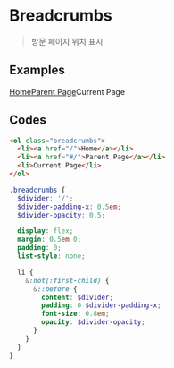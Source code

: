 # Breadcrumbs

> 방문 페이지 위치 표시

## Examples

<div class="box">
  <ol class="breadcrumbs">
    <li><a href="/">Home</a></li>
    <li><a href="#/">Parent Page</a></li>
    <li>Current Page</li>
  </ol>
</div>

## Codes

<CodeGroup>
  <CodeGroupItem title="html">

```html
<ol class="breadcrumbs">
  <li><a href="/">Home</a></li>
  <li><a href="#/">Parent Page</a></li>
  <li>Current Page</li>
</ol>
```

  </CodeGroupItem>
  <CodeGroupItem title="SCSS">

```scss
.breadcrumbs {
  $divider: '/';
  $divider-padding-x: 0.5em;
  $divider-opacity: 0.5;

  display: flex;
  margin: 0.5em 0;
  padding: 0;
  list-style: none;

  li {
    &:not(:first-child) {
      &::before {
        content: $divider;
        padding: 0 $divider-padding-x;
        font-size: 0.8em;
        opacity: $divider-opacity;
      }
    }
  }
}
```

  </CodeGroupItem>
</CodeGroup>

<style lang="scss" scoped>
.breadcrumbs {
  $divider: '/';
  $divider-padding-x: 0.5em;
  $divider-opacity: 0.5;

  display: flex;
  margin: 0.5em 0;
  padding: 0;
  list-style: none;

  li {
    &:not(:first-child) {
      &::before {
        content: $divider;
        padding: 0 $divider-padding-x;
        font-size: 0.8em;
        opacity: $divider-opacity;
      }
    }
  }
}
</style>
